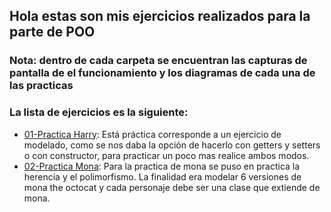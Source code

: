## Hola estas son mis ejercicios realizados para la parte de POO 
### Nota: dentro de cada carpeta se encuentran las capturas de pantalla de el funcionamiento y los diagramas de cada una de las practicas
### La lista de ejercicios es la siguiente:
  * [01-Practica Harry](https://github.com/JAntonioMoraG/Backend-Java/tree/main/Practicas-POO/01-practicaHarry): Está práctica corresponde a un ejercicio de modelado, como se nos daba la opción de hacerlo con getters y setters o con constructor, para practicar un poco mas realice ambos modos.
  * [02-Practica Mona](https://github.com/JAntonioMoraG/Backend-Java/tree/main/Practicas-POO/02-practicaMona): Para la practica de mona se puso en practica la herencia y el polimorfismo. La finalidad era modelar 6 versiones de mona the octocat y cada personaje debe ser una clase que extiende de mona.
